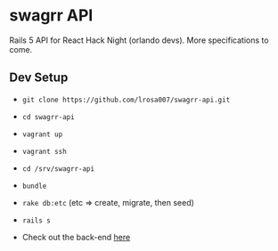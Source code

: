 # swagrr API

Rails 5 API for React Hack Night (orlando devs). More specifications to come.

## Dev Setup

* `git clone https://github.com/lrosa007/swagrr-api.git`

* `cd swagrr-api`

* `vagrant up`

* `vagrant ssh`

* `cd /srv/swagrr-api`

* `bundle`

* `rake db:etc` (etc => create, migrate, then seed)

* `rails s`

* Check out the back-end [here](http://33.33.33.32:3000)

